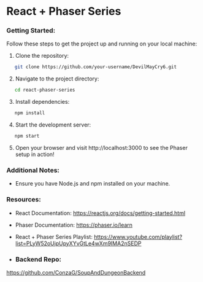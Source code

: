 # React + Phaser Series 


### Getting Started:

Follow these steps to get the project up and running on your local machine:

1. Clone the repository:

```bash
   git clone https://github.com/your-username/DevilMayCry6.git
```

2. Navigate to the project directory:
```bash
   cd react-phaser-series
```

3. Install dependencies:
```bash
   npm install
```

4. Start the development server:
```bash
   npm start
```

5. Open your browser and visit http://localhost:3000 to see the Phaser setup in action!


### Additional Notes:

- Ensure you have Node.js and npm installed on your machine.

### Resources:

- React Documentation: https://reactjs.org/docs/getting-started.html
- Phaser Documentation: https://phaser.io/learn
- React + Phaser Series Playlist: https://www.youtube.com/playlist?list=PLyW52oUipUpyXYvGtLe4wXm9IMA2nSEDP

- ### Backend Repo:
https://github.com/ConzaG/SoupAndDungeonBackend


